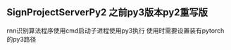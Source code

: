  SignProjectServerPy2 之前py3版本py2重写版
------------------------------------------
rnn识别算法程序使用cmd启动子进程使用py3执行 使用时需要设置装有pytorch的py3路径
